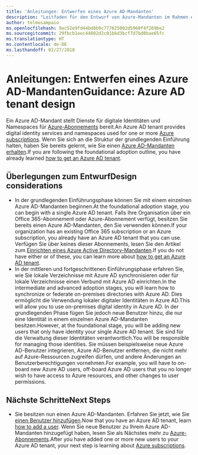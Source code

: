 ```yaml
---
title: 'Anleitungen: Entwerfen eines Azure AD-Mandanten'
description: "Leitfaden für den Entwurf von Azure-Mandanten im Rahmen einer Strategie für die grundlegende Cloudeinführung"
author: telmosampaio
ms.openlocfilehash: 9ac52e9fd44bd8b9c777625002d5960f4f269be2
ms.sourcegitcommit: 29fbcb1eec44802d2c01b6d3bcf7d7bd0bae65fc
ms.translationtype: HT
ms.contentlocale: de-DE
ms.lasthandoff: 02/27/2018
---
```

# <a name="guidance-azure-ad-tenant-design"></a><span data-ttu-id="46b80-103">Anleitungen: Entwerfen eines Azure AD-Mandanten</span><span class="sxs-lookup"><span data-stu-id="46b80-103">Guidance: Azure AD tenant design</span></span>

<span data-ttu-id="46b80-104">Ein Azure AD-Mandant stellt Dienste für digitale Identitäten und Namespaces für [Azure-Abonnements](subscription-explainer.md) bereit.</span><span class="sxs-lookup"><span data-stu-id="46b80-104">An Azure AD tenant provides digital identity services and namespaces used for one or more [Azure subscriptions](subscription-explainer.md).</span></span> <span data-ttu-id="46b80-105">Wenn Sie sich an die Struktur der grundlegenden Einführung halten, haben Sie bereits gelernt, wie Sie einen [Azure AD-Mandanten erhalten][how-to-get-aad-tenant].</span><span class="sxs-lookup"><span data-stu-id="46b80-105">If you are following the foundational adoption outline, you have already learned [how to get an Azure AD tenant][how-to-get-aad-tenant].</span></span> 

## <a name="design-considerations"></a><span data-ttu-id="46b80-106">Überlegungen zum Entwurf</span><span class="sxs-lookup"><span data-stu-id="46b80-106">Design considerations</span></span>

- <span data-ttu-id="46b80-107">In der grundlegenden Einführungsphase können Sie mit einem einzelnen Azure AD-Mandanten beginnen.</span><span class="sxs-lookup"><span data-stu-id="46b80-107">At the foundational adoption stage, you can begin with a single Azure AD tenant.</span></span> <span data-ttu-id="46b80-108">Falls Ihre Organisation über ein Office 365-Abonnement oder Azure-Abonnement verfügt, besitzen Sie bereits einen Azure AD-Mandanten, den Sie verwenden können.</span><span class="sxs-lookup"><span data-stu-id="46b80-108">If your organization has an existing Office 365 subscription or an Azure subscription, you already have an Azure AD tenant that you can use.</span></span> <span data-ttu-id="46b80-109">Verfügen Sie über keines dieser Abonnements, lesen Sie den Artikel zum [Einrichten eines Azure Active Directory-Mandanten][how-to-get-aad-tenant].</span><span class="sxs-lookup"><span data-stu-id="46b80-109">If you do not have either or of these, you can learn more about [how to get an Azure AD tenant][how-to-get-aad-tenant].</span></span> 
- <span data-ttu-id="46b80-110">In der mittleren und fortgeschrittenen Einführungsphase erfahren Sie, wie Sie lokale Verzeichnisse mit Azure AD synchronisieren oder für lokale Verzeichnisse einen Verbund mit Azure AD einrichten.</span><span class="sxs-lookup"><span data-stu-id="46b80-110">In the intermediate and advanced adoption stages, you will learn how to synchronize or federate on-premises directories with Azure AD.</span></span> <span data-ttu-id="46b80-111">Dies ermöglicht die Verwendung lokaler digitaler Identitäten in Azure AD.</span><span class="sxs-lookup"><span data-stu-id="46b80-111">This will allow you to use on-premises digital identity in Azure AD.</span></span> <span data-ttu-id="46b80-112">In der grundlegenden Phase fügen Sie jedoch neue Benutzer hinzu, die nur eine Identität in einem einzelnen Azure AD-Mandanten besitzen.</span><span class="sxs-lookup"><span data-stu-id="46b80-112">However, at the foundational stage, you will be adding new users that only have identity your single Azure AD tenant.</span></span> <span data-ttu-id="46b80-113">Sie sind für die Verwaltung dieser Identitäten verantwortlich.</span><span class="sxs-lookup"><span data-stu-id="46b80-113">You will be responsible for managing those identities.</span></span> <span data-ttu-id="46b80-114">Sie müssen beispielsweise neue Azure AD-Benutzer integrieren, Azure AD-Benutzer entfernen, die nicht mehr auf Azure-Ressourcen zugreifen dürfen, und andere Änderungen an Benutzerberechtigungen vornehmen.</span><span class="sxs-lookup"><span data-stu-id="46b80-114">For example, you will have to on-board new Azure AD users, off-board Azure AD users that you no longer wish to have access to Azure resources, and other changes to user permissions.</span></span>

## <a name="next-steps"></a><span data-ttu-id="46b80-115">Nächste Schritte</span><span class="sxs-lookup"><span data-stu-id="46b80-115">Next Steps</span></span>

* <span data-ttu-id="46b80-116">Sie besitzen nun einen Azure AD-Mandanten. Erfahren Sie jetzt, wie Sie [einen Benutzer hinzufügen][azure-ad-add-user].</span><span class="sxs-lookup"><span data-stu-id="46b80-116">Now that you have an Azure AD tenant, learn [how to add a user][azure-ad-add-user].</span></span> <span data-ttu-id="46b80-117">Wenn Sie neue Benutzer zu Ihrem Azure AD-Mandanten hinzugefügt haben, lesen Sie als Nächstes mehr zu [Azure-Abonnements](subscription-explainer.md).</span><span class="sxs-lookup"><span data-stu-id="46b80-117">After you have added one or more new users to your Azure AD tenant, your next step is learning about [Azure subscriptions](subscription-explainer.md).</span></span>

<!-- Links -->

[azure-ad-add-user]: /azure/active-directory/add-users-azure-active-directory?toc=/azure/architecture/cloud-adoption-guide/toc.json
[docs-manage-azure-ad]: /azure/active-directory/active-directory-administer?toc=/azure/architecture/cloud-adoption-guide/toc.json
[docs-tenant]: /azure/active-directory/develop/active-directory-howto-tenant?toc=/azure/architecture/cloud-adoption-guide/toc.json
[docs-associate-subscription]: /azure/active-directory/active-directory-how-subscriptions-associated-directory?toc=/azure/architecture/cloud-adoption-guide/toc.json
[how-to-get-aad-tenant]: /azure/active-directory/develop/active-directory-howto-tenant?toc=/azure/architecture/cloud-adoption-guide/toc.json

